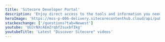 ```yaml
---
title: 'Sitecore Developer Portal'
description: 'Enjoy direct access to the tools and information you need most in a portal created to enhance your developer experience.'
heroImage: 'https://mss-p-006-delivery.sitecorecontenthub.cloud/api/public/content/c612f3d1efbe4e0cb946ab96d0b4aea1?v=0cca3868'
stackexchange: ['/questions?tab=Newest']
youtube: 'UUJrNXcAEmZrqbf2suxbfIkg'
youtubeTitle: 'Latest "Discover Sitecore" videos'
---
```

